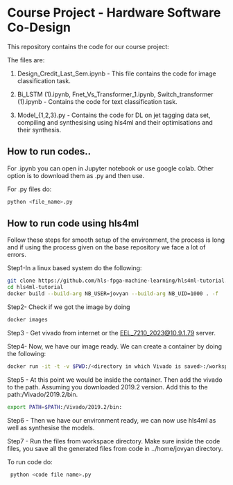 # Course Project - Hardware Software Co-Design

This repository contains the code for our course project:

The files are:

1. Design_Credit_Last_Sem.ipynb - This file contains the code for image classification task.

2. Bi_LSTM (1).ipynb, Fnet_Vs_Transformer_1.ipynb, Switch_transformer (1).ipynb - Contains the code for text classification task.

3. Model_{1,2,3}.py - Contains the code for DL on jet tagging data set, compiling and synthesising using hls4ml and their optimisations and their synthesis. 

## How to run codes..

For .ipynb you can open in Jupyter notebook or use google colab. Other option is to download them as .py  and then use.

For .py files  do:

```bash
python <file_name>.py
```

## How to run code using hls4ml

Follow these steps for smooth setup of the environment, the process is long and if  using the process given on the base repository we face a lot of errors.

Step1-In a linux based system do the following:
```bash
git clone https://github.com/hls-fpga-machine-learning/hls4ml-tutorial.git
cd hls4ml-tutorial
docker build --build-arg NB_USER=jovyan --build-arg NB_UID=1000 . -f 
```
Step2- Check if we got the image by doing 
```bash
docker images
```
Step3 - Get vivado from internet or the EEL_7210_2023@10.9.1.79 server.

Step4- Now, we have our image ready. We can create a container by doing the following:
```bash
docker run -it -t -v $PWD:/<directory in which Vivado is saved>:/workspace <image_id> bash 
```
Step5 - At this point we would be inside the container. Then add the vivado to the path. Assuming you downloaded 2019.2 version. Add this to the path:/Vivado/2019.2/bin. 

```bash
export PATH=$PATH:/Vivado/2019.2/bin:
```
Step6 - Then we have our environment ready, we can now use hls4ml as well as synthesise the models.

Step7 - Run the files from workspace directory. Make sure inside the code files, you save all the generated files from code in ../home/jovyan directory.

To run code do:
```bash
 python <code file name>.py
```

